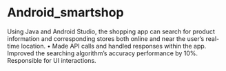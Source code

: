# Android_smartshop

Using Java and Android Studio, the shopping app can search for product information and corresponding stores both online and near the user’s real-time location.
• Made API calls and handled responses within the app. Improved the searching algorithm’s accuracy performance by 10%. Responsible for UI interactions.
